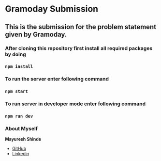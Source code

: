 # Gramoday Submission

## This is the submission for the problem statement given by Gramoday.

### After cloning this repository first install all required packages by doing
### `npm install`

### To run the server enter following command
### `npm start`

### To run server in developer mode enter following command
### `npm run dev`

### About Myself
**Mayuresh Shinde**
- [GitHub](https://github.com/Mayuresh-loves-cpp "Mayuresh Shinde")
- [Linkedin](https://www.linkedin.com/in/mayuresh-shinde-50aa511a5/ "Mayuresh Shinde")
